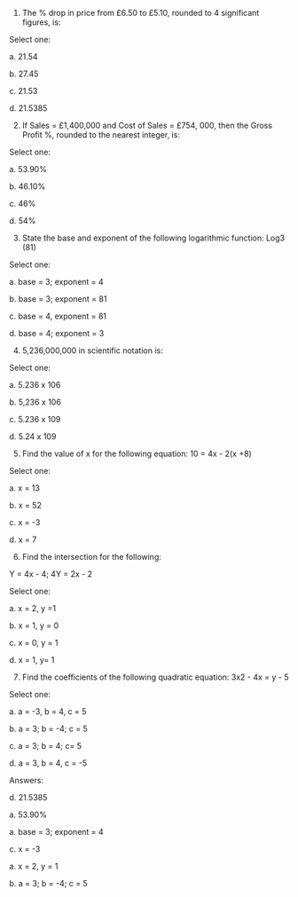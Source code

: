 1. The % drop in price from £6.50 to £5.10, rounded to 4 significant figures, is:

Select one:

a. 21.54

b. 27.45

c. 21.53

d. 21.5385





2. If Sales = £1,400,000 and Cost of Sales = £754, 000, then the Gross Profit %, rounded to the nearest integer, is:

Select one:

a. 53.90%

b. 46.10%

c. 46%

d. 54%





3. State the base and exponent of the following logarithmic function: Log3 (81)

Select one:

a. base = 3; exponent = 4

b. base = 3; exponent = 81

c. base = 4, exponent = 81

d. base = 4; exponent = 3





4. 5,236,000,000 in scientific notation is:

Select one:

a. 5.236 x 106

b. 5,236 x 106

c. 5.236 x 109

d. 5.24 x 109





5. Find the value of x for the following equation: 10 = 4x - 2(x +8)

Select one:

a. x = 13

b. x = 52

c. x = -3

d. x = 7





6. Find the intersection for the following:

Y = 4x - 4; 4Y = 2x - 2

Select one:

a. x = 2, y =1

b. x = 1, y = 0

c. x = 0, y = 1

d. x = 1, y= 1





7. Find the coefficients of the following quadratic equation: 3x2 - 4x = y - 5

Select one:

a. a = -3, b = 4, c = 5

b. a = 3; b = -4; c = 5

c. a = 3; b = 4; c= 5

d. a = 3, b = 4, c = -5











Answers: 

d. 21.5385

a. 53.90%

a. base = 3; exponent = 4



c. x = -3

a. x = 2, y = 1

b. a = 3; b = -4; c = 5







